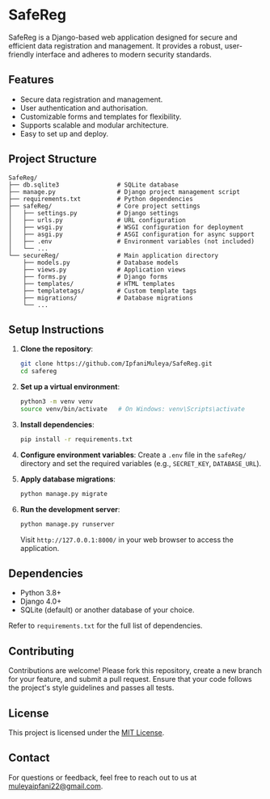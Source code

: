 
# SafeReg

SafeReg is a Django-based web application designed for secure and efficient data registration and management. It provides a robust, user-friendly interface and adheres to modern security standards.

## Features

- Secure data registration and management.
- User authentication and authorisation.
- Customizable forms and templates for flexibility.
- Supports scalable and modular architecture.
- Easy to set up and deploy.

## Project Structure

```plaintext
SafeReg/
├── db.sqlite3                # SQLite database
├── manage.py                 # Django project management script
├── requirements.txt          # Python dependencies
├── safeReg/                  # Core project settings
│   ├── settings.py           # Django settings
│   ├── urls.py               # URL configuration
│   ├── wsgi.py               # WSGI configuration for deployment
│   ├── asgi.py               # ASGI configuration for async support
│   ├── .env                  # Environment variables (not included)
│   └── ...
└── secureReg/                # Main application directory
    ├── models.py             # Database models
    ├── views.py              # Application views
    ├── forms.py              # Django forms
    ├── templates/            # HTML templates
    ├── templatetags/         # Custom template tags
    ├── migrations/           # Database migrations
    └── ...
```

## Setup Instructions

1. **Clone the repository**:
   ```bash
   git clone https://github.com/IpfaniMuleya/SafeReg.git
   cd safereg
   ```

2. **Set up a virtual environment**:
   ```bash
   python3 -m venv venv
   source venv/bin/activate   # On Windows: venv\Scripts\activate
   ```

3. **Install dependencies**:
   ```bash
   pip install -r requirements.txt
   ```

4. **Configure environment variables**:
   Create a `.env` file in the `safeReg/` directory and set the required variables (e.g., `SECRET_KEY`, `DATABASE_URL`).

5. **Apply database migrations**:
   ```bash
   python manage.py migrate
   ```

6. **Run the development server**:
   ```bash
   python manage.py runserver
   ```

   Visit `http://127.0.0.1:8000/` in your web browser to access the application.

## Dependencies

- Python 3.8+
- Django 4.0+
- SQLite (default) or another database of your choice.

Refer to `requirements.txt` for the full list of dependencies.

## Contributing

Contributions are welcome! Please fork this repository, create a new branch for your feature, and submit a pull request. Ensure that your code follows the project's style guidelines and passes all tests.

## License

This project is licensed under the [MIT License](LICENSE).

## Contact

For questions or feedback, feel free to reach out to us at muleyaipfani22@gmail.com.
